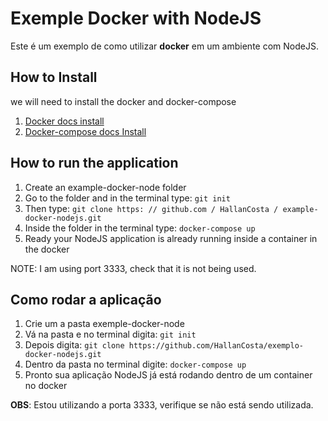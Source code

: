 # Exemple Docker with NodeJS
Este é um exemplo de como utilizar **docker** em um ambiente com NodeJS.


## How to Install
we will need to install the docker and docker-compose
 1. [Docker docs install](https://docs.docker.com/engine/install/)
 2. [Docker-compose docs Install](https://docs.docker.com/compose/install/)

## How to run the application
1. Create an example-docker-node folder
2. Go to the folder and in the terminal type: `git init`
3. Then type: `git clone https: // github.com / HallanCosta / example-docker-nodejs.git`
4. Inside the folder in the terminal type: `docker-compose up`
5. Ready your NodeJS application is already running inside a container in the docker

NOTE: I am using port 3333, check that it is not being used.

## Como rodar a aplicação
1.  Crie um a pasta exemple-docker-node
2. Vá na pasta e no terminal digita: `git init`
3. Depois digita: `git clone https://github.com/HallanCosta/exemplo-docker-nodejs.git`
4. Dentro da pasta no terminal digite: `docker-compose up`
5. Pronto sua aplicação NodeJS já está rodando dentro de um container no docker

**OBS**:  Estou utilizando a porta 3333, verifique se não está sendo utilizada.
